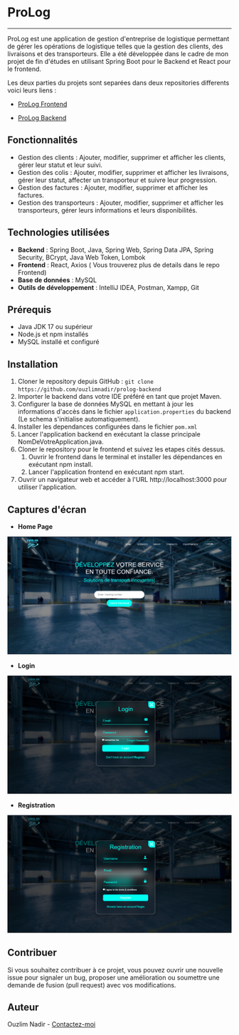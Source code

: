 # ProLog
___
ProLog est une application de gestion d'entreprise de logistique permettant de 
gérer les opérations de logistique telles que la gestion des clients, 
des livraisons et des transporteurs. Elle a été développée dans 
le cadre de mon projet de fin d'études en utilisant Spring Boot pour le Backend 
et React pour le frontend.

Les deux parties du projets sont separées dans deux repositories differents voici leurs liens :

* [ProLog Frontend](https://github.com/abdellahfanidi/)

* [ProLog Backend](https://github.com/ouzlimnadir/prolog-backend)

## Fonctionnalités

- Gestion des clients : Ajouter, modifier, supprimer et afficher les clients, gérer leur statut 
et leur suivi.
- Gestion des colis : Ajouter, modifier, supprimer et afficher les livraisons, gérer leur 
statut, affecter un transporteur et suivre leur progression.
- Gestion des factures : Ajouter, modifier, supprimer et afficher les factures.
- Gestion des transporteurs : Ajouter, modifier, supprimer et afficher les transporteurs, 
gérer leurs informations et leurs disponibilités.

## Technologies utilisées

- **Backend** : Spring Boot, Java, Spring Web, Spring Data JPA, Spring Security, BCrypt, Java Web Token, Lombok
- **Frontend** : React, Axios ( Vous trouverez plus de details dans le repo Frontend)
- **Base de données** : MySQL
- **Outils de développement** : IntelliJ IDEA, Postman, Xampp, Git

## Prérequis

- Java JDK 17 ou supérieur
- Node.js et npm installés
- MySQL installé et configuré

## Installation

1. Cloner le repository depuis GitHub : `git clone https://github.com/ouzlimnadir/prolog-backend`
2. Importer le backend dans votre IDE préféré en tant que projet Maven.
3. Configurer la base de données MySQL en mettant à jour les informations d'accès dans le fichier `application.properties` du backend (Le schema s'initialise automatiquement).
4. Installer les dependances configurées dans le fichier `pom.xml`
5. Lancer l'application backend en exécutant la classe principale NomDeVotreApplication.java.
6. Cloner le repository pour le frontend et suivez les etapes cités dessus.
   1. Ouvrir le frontend dans le terminal et installer les dépendances en exécutant npm install.
   2. Lancer l'application frontend en exécutant npm start.
7. Ouvrir un navigateur web et accéder à l'URL http://localhost:3000 pour utiliser l'application.

## Captures d'écran
- **Home Page**

![Home Page](src/main/resources/forReadMe/homepage.png)


- **Login**

![Login](src/main/resources/forReadMe/loginpage.png)


- **Registration**

![Registration](src/main/resources/forReadMe/registrationpage.png)

## Contribuer

Si vous souhaitez contribuer à ce projet, vous pouvez ouvrir une nouvelle issue pour signaler un bug, proposer une amélioration ou soumettre une demande de fusion (pull request) avec vos modifications.

## Auteur

Ouzlim Nadir - [Contactez-moi](mailto:ouzlimnadir@gmail.com)